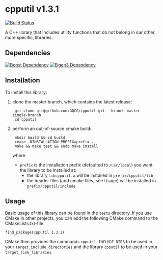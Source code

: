 # cpputil v1.3.1

[![Build Status](https://travis-ci.org/GQCG/cpputil.svg?branch=master)](https://travis-ci.org/GQCG/cpputil)

A C++ library that includes utility functions that do not belong in our other, more specific, libraries.



## Dependencies

[![Boost Dependency](https://img.shields.io/badge/Boost-1.65.1+-000000.svg)](http://www.boost.org)
[![Eigen3 Dependency](https://img.shields.io/badge/Eigen-3.3.4+-000000.svg)](http://eigen.tuxfamily.org/index.php?title=Main_Page)



## Installation

To install this library:
1. clone the master branch, which contains the latest release:

        git clone git@github.com:GQCG/cpputil.git --branch master --single-branch
        cd cpputil

2. perform an out-of-source cmake build:

        mkdir build && cd build
        cmake -DINSTALLATION_PREFIX=prefix ..
        make && make test && sudo make install

    where
    * `prefix` is the installation prefix (defaulted to `/usr/local`) you want the library to be installed at:
        * the library `libcpputil.a` will be installed in `prefix/cpputil/lib`
        * the header files (and cmake files, see Usage) will be installed in `prefix/cpputil/include`



## Usage
Basic usage of this library can be found in the `tests` directory. If you use CMake in other projects, you can add the following CMake command to the CMakeLists.txt-file:

    find_package(cpputil 1.3.1)

CMake then provides the commands `cpputil_INCLUDE_DIRS` to be used in your `target_include_directories` and the library `cpputil` to be used in your `target_link_libraries`.
